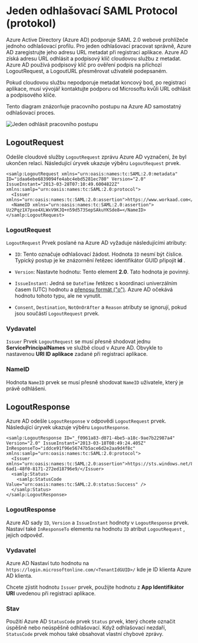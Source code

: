 <properties
    pageTitle="Azure jednoho odhlásit SAML protokol | Microsoft Azure"
    description="Tento článek popisuje jeden protokol SAML Sign-Out v Azure Active Directory"
    services="active-directory"
    documentationCenter=".net"
    authors="priyamohanram"
    manager="mbaldwin"
    editor=""/>

<tags
    ms.service="active-directory"
    ms.workload="identity"
    ms.tgt_pltfrm="na"
    ms.devlang="na"
    ms.topic="article"
    ms.date="10/03/2016"
    ms.author="priyamo"/>


# <a name="single-sign-out-saml-protocol"></a>Jeden odhlašovací SAML Protocol (protokol)

Azure Active Directory (Azure AD) podporuje SAML 2.0 webové prohlížeče jednoho odhlašovací profilu. Pro jeden odhlašovací pracovat správně, Azure AD zaregistrujte jeho adresu URL metadat při registraci aplikace. Azure AD získá adresu URL odhlásit a podpisový klíč cloudovou službu z metadat. Azure AD používá podpisový klíč pro ověření podpis na příchozí LogoutRequest, a LogoutURL přesměrovat uživatelé podepsaném.

Pokud cloudovou službu nepodporuje metadat koncový bod, po registraci aplikace, musí vývojář kontaktujte podporu od Microsoftu kvůli URL odhlásit a podpisového klíče.

Tento diagram znázorňuje pracovního postupu na Azure AD samostatný odhlašovací proces.

![Jeden odhlásit pracovního postupu](media/active-directory-single-sign-out-protocol-reference/active-directory-saml-single-sign-out-workflow.png)

## <a name="logoutrequest"></a>LogoutRequest

Odešle cloudové služby `LogoutRequest` zprávu Azure AD vyznačení, že byl ukončen relaci. Následující úryvek ukazuje výběru `LogoutRequest` prvek.

```
<samlp:LogoutRequest xmlns="urn:oasis:names:tc:SAML:2.0:metadata" ID="idaa6ebe6839094fe4abc4ebd5281ec780" Version="2.0" IssueInstant="2013-03-28T07:10:49.6004822Z" xmlns:samlp="urn:oasis:names:tc:SAML:2.0:protocol">
  <Issuer xmlns="urn:oasis:names:tc:SAML:2.0:assertion">https://www.workaad.com</Issuer>
  <NameID xmlns="urn:oasis:names:tc:SAML:2.0:assertion"> Uz2Pqz1X7pxe4XLWxV9KJQ+n59d573SepSAkuYKSde8=</NameID>
</samlp:LogoutRequest>
```

### <a name="logoutrequest"></a>LogoutRequest

`LogoutRequest` Prvek poslané na Azure AD vyžaduje následujícími atributy:

- `ID`: Tento označuje odhlašovací žádost. Hodnota `ID` nesmí být číslice. Typický postup je ke znázornění řetězec identifikátor GUID připojit **id** .

- `Version`: Nastavte hodnotu: Tento element **2.0**. Tato hodnota je povinný.

- `IssueInstant`: Jedná se `DateTime` řetězec s koordinaci univerzálním časem (UTC) hodnotu a [přenosu formát ("o")](https://msdn.microsoft.com/library/az4se3k1.aspx). Azure AD očekává hodnotu tohoto typu, ale ne vynutit.

- `Consent`, `Destination`, `NotOnOrAfter` a `Reason` atributy se ignorují, pokud jsou součástí `LogoutRequest` prvek.

### <a name="issuer"></a>Vydavatel

`Issuer` Prvek `LogoutRequest` se musí přesně shodovat jednu **ServicePrincipalNames** ve službě cloud v Azure AD. Obvykle to nastavenou **URI ID aplikace** zadané při registraci aplikace.

### <a name="nameid"></a>NameID

Hodnota `NameID` prvek se musí přesně shodovat `NameID` uživatele, který je právě odhlášeni.
## <a name="logoutresponse"></a>LogoutResponse

Azure AD odešle `LogoutResponse` v odpovědi `LogoutRequest` prvek. Následující úryvek ukazuje výběru `LogoutResponse`.

```
<samlp:LogoutResponse ID="_f0961a83-d071-4be5-a18c-9ae7b22987a4" Version="2.0" IssueInstant="2013-03-18T08:49:24.405Z" InResponseTo="iddce91f96e56747b5ace6d2e2aa9d4f8c" xmlns:samlp="urn:oasis:names:tc:SAML:2.0:protocol">
  <Issuer xmlns="urn:oasis:names:tc:SAML:2.0:assertion">https://sts.windows.net/82869000-6ad1-48f0-8171-272ed18796e9/</Issuer>
  <samlp:Status>
    <samlp:StatusCode Value="urn:oasis:names:tc:SAML:2.0:status:Success" />
  </samlp:Status>
</samlp:LogoutResponse>
```

### <a name="logoutresponse"></a>LogoutResponse

Azure AD sady `ID`, `Version` a `IssueInstant` hodnoty v `LogoutResponse` prvek. Nastaví také `InResponseTo` elementu na hodnotu `ID` atribut `LogoutRequest` , jejich odpověď.

### <a name="issuer"></a>Vydavatel

Azure AD Nastaví tuto hodnotu na `https://login.microsoftonline.com/<TenantIdGUID>/` kde <TenantIdGUID> je ID klienta Azure AD klienta.

Chcete zjistit hodnotu `Issuer` prvek, použijte hodnotu z **App Identifikátor URI** uvedenou při registraci aplikace.

### <a name="status"></a>Stav

Použití Azure AD `StatusCode` prvek `Status` prvek, který chcete označit úspěšně nebo neúspěšně odhlašovací. Když odhlašovací nezdaří, `StatusCode` prvek mohou také obsahovat vlastní chybové zprávy.
